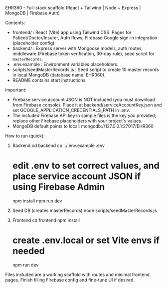 
EHR360 - Full-stack scaffold (React + Tailwind | Node + Express | MongoDB | Firebase Auth)

Contents:
- frontend/ : React (Vite) app using Tailwind CSS. Pages for Patient/Doctor/Insurer, Auth flows, Firebase Google sign-in integration (placeholder config).
- backend/  : Express server with Mongoose models, auth routes, middleware (Firebase token verification, 30-day rule), seed script for `masterRecords`.
- .env.example : Environment variables placeholders.
- scripts/seedMasterRecords.js : Seed script to create 10 master records in local MongoDB (database name: EHR360).
- README contains start instructions.

Important:
- Firebase service account JSON is NOT included (you must download from Firebase console). Place it at backend/serviceAccountKey.json and set GOOGLE_APPLICATION_CREDENTIALS_PATH in .env.
- The included Firebase API key in sample files is the key you provided; replace other Firebase placeholders with your project's values.
- MongoDB default points to local: mongodb://127.0.0.1:27017/EHR360

How to run (quick):
1. Backend
   cd backend
   cp ../.env.example .env
   # edit .env to set correct values, and place service account JSON if using Firebase Admin
   npm install
   npm run dev

2. Seed DB (creates masterRecords)
   node scripts/seedMasterRecords.js

3. Frontend
   cd frontend
   npm install
   # create .env.local or set Vite envs if needed
   npm run dev

Files included are a working scaffold with routes and minimal frontend pages. Finish filling Firebase config and fine-tune UI if desired.

